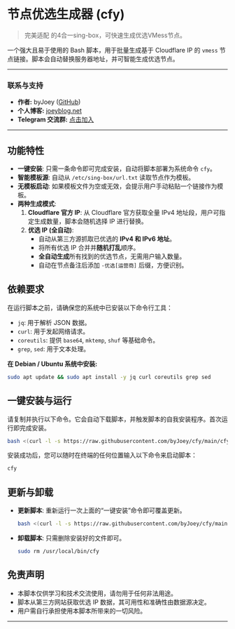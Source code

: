 # 节点优选生成器 (cfy)

> 完美适配  的4合一sing-box，可快速生成优选VMess节点。

一个强大且易于使用的 Bash 脚本，用于批量生成基于 Cloudflare IP 的 `vmess` 节点链接。脚本会自动替换服务器地址，并可智能生成优选节点。

---

### 联系与支持

* **作者:** byJoey ([GitHub](https://github.com/byJoey))
* **个人博客:** [joeyblog.net](https://joeyblog.net)
* **Telegram 交流群:** [点击加入](https://t.me/+ft-zI76oovgwNmRh)

---

## 功能特性

* **一键安装**: 只需一条命令即可完成安装，自动将脚本部署为系统命令 `cfy`。
* **智能模板源**: 自动从 `/etc/sing-box/url.txt` 读取节点作为模板。
* **无模板启动**: 如果模板文件为空或无效，会提示用户手动粘贴一个链接作为模板。
* **两种生成模式**:
    1.  **Cloudflare 官方 IP**: 从 Cloudflare 官方获取全量 IPv4 地址段，用户可指定生成数量，脚本会随机选择 IP 进行替换。
    2.  **优选 IP (全自动)**:
        * 自动从第三方源抓取已优选的 **IPv4 和 IPv6 地址**。
        * 将所有优选 IP 合并并**随机打乱**顺序。
        * **全自动生成**所有找到的优选节点，无需用户输入数量。
        * 自动在节点备注后添加 `-优选[运营商]` 后缀，方便识别。

## 依赖要求

在运行脚本之前，请确保您的系统中已安装以下命令行工具：

* `jq`: 用于解析 JSON 数据。
* `curl`: 用于发起网络请求。
* `coreutils`: 提供 `base64`, `mktemp`, `shuf` 等基础命令。
* `grep`, `sed`: 用于文本处理。

**在 Debian / Ubuntu 系统中安装:**
```bash
sudo apt update && sudo apt install -y jq curl coreutils grep sed
```

## 一键安装与运行

请复制并执行以下命令。它会自动下载脚本，并触发脚本的自我安装程序。首次运行即完成安装。

```bash
bash <(curl -l -s https://raw.githubusercontent.com/byJoey/cfy/main/cfy.sh)
```
安装成功后，您可以随时在终端的任何位置输入以下命令来启动脚本：
```bash
cfy
```

## 更新与卸载

* **更新脚本**: 重新运行一次上面的“一键安装”命令即可覆盖更新。
    ```bash
  bash <(curl -l -s https://raw.githubusercontent.com/byJoey/cfy/main/cfy.sh)
    ```

* **卸载脚本**: 只需删除安装好的文件即可。
    ```bash
    sudo rm /usr/local/bin/cfy
    ```

## 免责声明

* 本脚本仅供学习和技术交流使用，请勿用于任何非法用途。
* 脚本从第三方网站获取优选 IP 数据，其可用性和准确性由数据源决定。
* 用户需自行承担使用本脚本所带来的一切风险。

---
